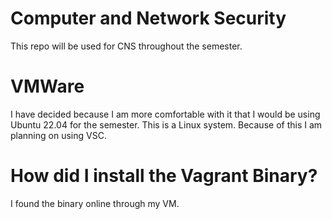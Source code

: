 # Computer and Network Security
This repo will be used for CNS throughout the semester. 

# VMWare
I have decided because I am more comfortable with it that I would be using Ubuntu 22.04 for the semester. This is a Linux system. Because of this I am planning on using VSC.

# How did I install the Vagrant Binary?
I found the binary online through my VM.
